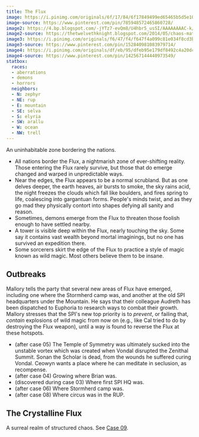 ```yaml
---
title: The Flux
image: https://i.pinimg.com/originals/6f/17/84/6f17849499ed65465b5d5e10e9050bf3.jpg
image-source: https://www.pinterest.com/pin/785948572465860728/
image2: https://4.bp.blogspot.com/-jYTz7-evQm8/U4hbr5_usSI/AAAAAAAAC-k/ngGhIARzRXU/s1600/b6fd5266d01609240af6abe1d60735fae7cd347c.jpg
image2-source: https://thetwelvethknight.blogspot.com/2014/05/chaos-matter-tommaso-de-benedictis.html
image3: https://i.pinimg.com/originals/f6/47/f4/f647f4a099c81e034f8cd3b6cefb75b8.jpg
image3-source: https://www.pinterest.com/pin/152840981083979714/
image4: https://i.pinimg.com/originals/df/eb/95/dfeb95e179df8492c4a20dcd2a4cff4d.jpg
image4-source: https://www.pinterest.com/pin/142567144440973549/
statbox:
  races:
  - aberrations
  - demons
  - horrors
  neighbors:
  - N: zephyr
  - NE: rup
  - E: mountain
  - SE: selva
  - S: elyria
  - SW: arallu
  - W: ocean
  - NW: trell
---
```


An uninhabitable zone bordering the nations.
* All nations border the Flux, a nightmarish zone of ever-shifting reality. Those entering the Flux rarely survive, but those that do emerge changed and warped in unpredictable ways.
* Near the edges, the Flux appears to be a normal scrubland. But as one delves deeper, the earth heaves, air bursts to smoke, the sky rains acid, the night freezes the clouds which fall like boulders, and fires spring to life, coalescing into gargantuan forms. People's minds twist, and as they go mad they physically contort into shapes defying all sanity and reason.
* Sometimes, demons emerge from the Flux to threaten those foolish enough to have settled nearby.
* A tower is visible deep within the Flux, nearly touching the sky. Some say it contains vast wealth beyond mortal imaginings, but no one has survived an expedition there.
* Some sorcerers skirt the edge of the Flux to practice a style of magic known as wild magic. Most others believe them to be insane.

## Outbreaks

Mallory tells the party that several new areas of Flux have emerged, including one where the Stormherd camp was, and another at the old SPI headquarters under the Mountain. He says that their colleague Audreth has been dispatched to Euphoria to research ways to combat their growth. Mallory stresses that the SPI's new top priority is to *prevent*, or failing that, *contain* explosions of wild magic from now on (e.g., like Cal tried to do by destroying the Flux weapon), until a way is found to reverse the Flux at these hotspots.

* (after case 05) The Temple of Symmetry was ultimately sucked into the unstable vortex which was created when Vondal disrupted the Zenithal Summit. Sonan the Scholar is dead, from the wounds he suffered curing Vondal. Ceowyn wants a place where he can meditate in seclusion, as recompense.
* (after case 04) Growing where Brian was.
* (discovered during case 03) Where first SPI HQ was.
* (after case 06) Where Stormherd camp was.
* (after case 08) Where circus was in the RUP.

## The Crystalline Flux

A surreal realm of structured chaos. See [Case 09](/events/case-09).
